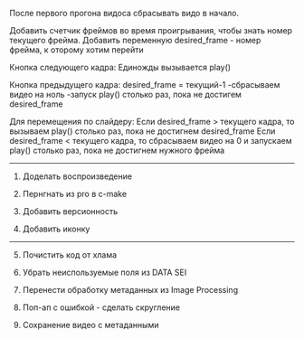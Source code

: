 После первого прогона видоса сбрасывать видо в начало.

Добавить счетчик фреймов во время проигрывания, чтобы знать номер текущего фрейма.
Добавить переменную desired_frame - номер фрейма, к оторому хотим перейти

Кнопка следующего кадра:
Единожды вызывается play() 

Кнопка предыдущего кадра:
desired_frame = текущий-1
-сбрасываем видео на ноль
-запуск play() столько раз, пока не достигем desired_frame

Для перемещения по слайдеру:
Если desired_frame > текущего кадра, то вызываем play() столько раз, пока не достигнем desired_frame
Если desired_frame < текущего кадра, то сбрасываем видео на 0 и запускаем play() столько раз, пока не достигнем нужного фрейма

----------------------------------
1. Доделать воспроизведение

2. Пернгнать из pro в c-make

3. Добавить версионность

4. Добавить иконку
--------------------

5. Почистить код от хлама

6. Убрать неиспользуемые поля из DATA SEI

7. Перенести обработку метаданных из Image Processing

8. Поп-ап с ошибкой - сделать скругление

9. Сохранение видео с метаданными
